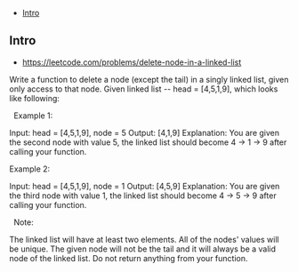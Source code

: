 - [Intro](#intro)

## Intro

- https://leetcode.com/problems/delete-node-in-a-linked-list

Write a function to delete a node (except the tail) in a singly linked list, given only access to that node.
Given linked list -- head = [4,5,1,9], which looks like following:

 
Example 1:

Input: head = [4,5,1,9], node = 5
Output: [4,1,9]
Explanation: You are given the second node with value 5, the linked list should become 4 -> 1 -> 9 after calling your function.

Example 2:

Input: head = [4,5,1,9], node = 1
Output: [4,5,9]
Explanation: You are given the third node with value 1, the linked list should become 4 -> 5 -> 9 after calling your function.

 
Note:

The linked list will have at least two elements.
All of the nodes' values will be unique.
The given node will not be the tail and it will always be a valid node of the linked list.
Do not return anything from your function.

